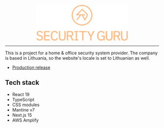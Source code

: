 <div align="center">
<p>
<img src="./assets/01_Logotipas/SVG/02_Logotipas/Logotipas_Oranzine.svg" alt="Security Guru logo" width="300" />
</p>
</div>

---

This is a project for a home & office security system provider. The company is based in Lithuania,
so the website's locale is set to Lithuanian as well.

- [Production release](https://www.securityguru.lt/)

## Tech stack

- React 19
- TypeScript
- CSS modules
- Mantine v7
- Next.js 15
- AWS Amplify

